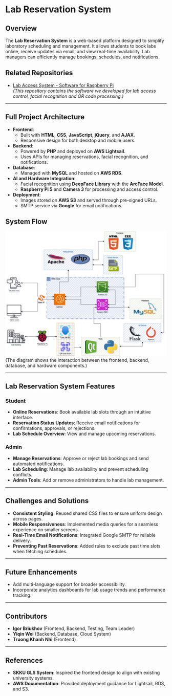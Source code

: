 # Lab Reservation System

## Overview
The **Lab Reservation System** is a web-based platform designed to simplify laboratory scheduling and management. It allows students to book labs online, receive updates via email, and view real-time availability. Lab managers can efficiently manage bookings, schedules, and notifications.

## Related Repositories
- [Lab Access System - Software for Raspberry Pi](https://github.com/ICE3037-2024Fall-Team2/lab_access_system)  
   *(This repository contains the software we developed for lab access control, facial recognition and QR code processing.)*

---

## Full Project Architecture
- **Frontend**:
  - Built with **HTML**, **CSS**, **JavaScript**, **jQuery**, and **AJAX**.
  - Responsive design for both desktop and mobile users.
- **Backend**:
  - Powered by **PHP** and deployed on **AWS Lightsail**.
  - Uses APIs for managing reservations, facial recognition, and notifications.
- **Database**:
  - Managed with **MySQL** and hosted on **AWS RDS**.
- **AI and Hardware Integration**:
  - Facial recognition using **DeepFace Library** with the **ArcFace Model**.
  - **Raspberry Pi 5** and **Camera 3** for processing and access control.
- **Deployment**:
  - Images stored on **AWS S3** and served through pre-signed URLs.
  - SMTP service via **Google** for email notifications.


## System Flow
![System Architecture](img/system_flow.png)  
(The diagram shows the interaction between the frontend, backend, database, and hardware components.)

---

## Lab Reservation System Features
### Student
- **Online Reservations**: Book available lab slots through an intuitive interface.
- **Reservation Status Updates**: Receive email notifications for confirmations, approvals, or rejections.
- **Lab Schedule Overview**: View and manage upcoming reservations.
  
### Admin
- **Manage Reservations**: Approve or reject lab bookings and send automated notifications.
- **Lab Scheduling**: Manage lab availability and prevent scheduling conflicts.
- **Admin Tools**: Add or remove administrators to handle lab management.

---

## Challenges and Solutions
- **Consistent Styling**: Reused shared CSS files to ensure uniform design across pages.
- **Mobile Responsiveness**: Implemented media queries for a seamless experience on smaller screens.
- **Real-Time Email Notifications**: Integrated Google SMTP for reliable delivery.
- **Preventing Past Reservations**: Added rules to exclude past time slots when fetching schedules.

---

## Future Enhancements
- Add multi-language support for broader accessibility.
- Incorporate analytics dashboards for lab usage trends and performance tracking.

---

## Contributors
- **Igor Briukhov** (Frontend, Backend, Testing, Team Leader)
- **Yiqin Wei** (Backend, Database, Cloud System)
- **Truong Khanh Nhi** (Frontend)

---

## References
- **SKKU GLS System**: Inspired the frontend design to align with existing university systems.
- **AWS Documentation**: Provided deployment guidance for Lightsail, RDS, and S3.
